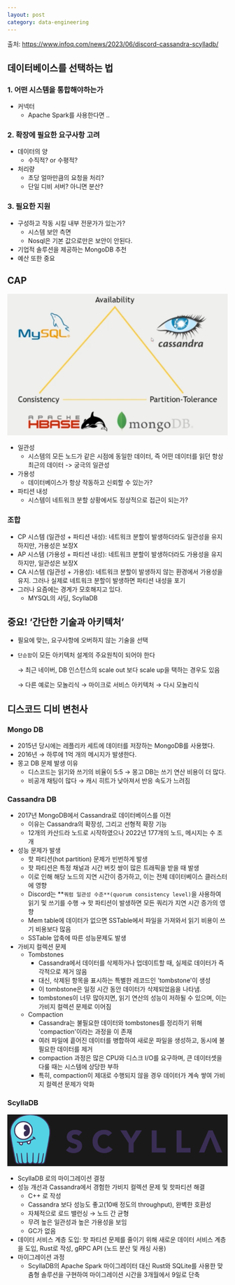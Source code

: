 ```yaml
---
layout: post
category: data-engineering
---
```


출처: https://www.infoq.com/news/2023/06/discord-cassandra-scylladb/

## 데이터베이스를 선택하는 법

### 1. 어떤 시스템을 통합해야하는가

- 커넥터
    - Apache Spark를 사용한다면 ..

### 2. 확장에 필요한 요구사항 고려

- 데이터의 양
    - 수직적? or 수평적?
- 처리량
    - 초당 얼마만큼의 요청을 처리?
    - 단일 디비 서버? 아니면 분산?

### 3. 필요한 지원

- 구성하고 작동 시킬 내부 전문가가 있는가?
    - 시스템 보안 측면
    - Nosql은 기본 값으로만은 보안이 안된다.
- 기업적 솔루션을 제공하는 MongoDB 추천
- 예산 또한 중요

## CAP
![alt text](image/3/image-5.png)

- 일관성
    - 시스템의 모든 노드가 같은 시점에 동일한 데이터, 즉 어떤 데이터를 읽던 항상 최근의 데이터 -> 궁극의 일관성
- 가용성
    - 데이터베이스가 항상 작동하고 신뢰할 수 있는가?
- 파티션 내성
    - 시스템이 네트워크 분할 상황에서도 정상적으로 접근이 되는가?

### 조합

- CP 시스템 (일관성 + 파티션 내성): 네트워크 분할이 발생하더라도 일관성을 유지하지만, 가용성은 보장X
- AP 시스템 (가용성 + 파티션 내성): 네트워크 분할이 발생하더라도 가용성을 유지하지만, 일관성은 보장X
- CA 시스템 (일관성 + 가용성): 네트워크 분할이 발생하지 않는 환경에서 가용성을 유지. 그러나 실제로 네트워크 분할이 발생하면 파티션 내성을 포기
- 그러나 요즘에는 경계가 모호해지고 있다.
    - MYSQL의 샤딩, ScyllaDB

## 중요! ‘간단한 기술과 아키텍처’

- 필요에 맞는, 요구사항에 오버하지 않는 기술을 선택
- `단순함`이 모든 아키텍처 설계의 주요원칙이 되어야 한다
    
    → 최근 네이버, DB 인스턴스의 scale out 보다 scale up을 택하는 경우도 있음
    
    → 다른 예로는 모놀리식 → 마이크로 서비스 아키텍처 → 다시 모놀리식
    

## 디스코드 디비 변천사

### Mongo DB

- 2015년 당시에는 레플리카 세트에 데이터를 저장하는 MongoDB를 사용했다.
- 2016년 → 하루에 1억 개의 메시지가 발생한다.
- 몽고 DB 문제 발생 이유
    - 디스코드는 읽기와 쓰기의 비율이 5:5 → 몽고 DB는 쓰기 연산 비용이 더 많다.
    - 비공개 채팅이 많다 → 캐시 히트가 낮아져서 반응 속도가 느려짐

### Cassandra DB

- 2017년 MongoDB에서 Cassandra로 데이터베이스를 이전
    - 이유는 Cassandra의 확장성, 그리고 선형적 확장 기능
    - 12개의 카산드라 노드로 시작하였으나 2022년 177개의 노드,  메시지는 수 조개
- 성능 문제가 발생
    - 핫 파티션(hot partition) 문제가 빈번하게 발생
    - 핫 파티션은 특정 채널과 시간 버킷 쌍이 많은 트래픽을 받을 때 발생
    - 이로 인해 해당 노드의 지연 시간이 증가하고, 이는 전체 데이터베이스 클러스터에 영향
    - Discord는 **`쿼럼 일관성 수준**(quorum consistency level)`을 사용하여 읽기 및 쓰기를 수행 → 핫 파티션이 발생하면 모든 쿼리가 지연 시간 증가의 영향
    - Mem table에 데이터가 없으면 SSTable에서 파일을 가져와서 읽기 비용이 쓰기 비용보다 많음
    - SSTable 압축에 따른 성능문제도 발생
- 가비지 컬렉션 문제
    - Tombstones
        - Cassandra에서 데이터를 삭제하거나 업데이트할 때, 실제로 데이터가 즉각적으로 제거 않음
        - 대신, 삭제된 항목을 표시하는 특별한 레코드인 'tombstone'이 생성
        - 이 tombstone은 일정 시간 동안 데이터가 삭제되었음을 나타냄.
        - tombstones이 너무 많아지면, 읽기 연산의 성능이 저하될 수 있으며, 이는 가비지 컬렉션 문제로 이어짐
    - Compaction
        - Cassandra는 불필요한 데이터와 tombstones를 정리하기 위해 'compaction'이라는 과정을 이 존재
        - 여러 파일에 흩어진 데이터를 병합하여 새로운 파일을 생성하고, 동시에 불필요한 데이터를 제거
        - compaction 과정은 많은 CPU와 디스크 I/O를 요구하며, 큰 데이터셋을 다룰 때는 시스템에 상당한 부하
        - 특히, compaction이 제대로 수행되지 않을 경우 데이터가 계속 쌓여 가비지 컬렉션 문제가 악화

### ScyllaDB

![alt text](image/3/image-6.png)

- ScyllaDB 로의 마이그레이션 결정
- 성능 개선과 Cassandra에서 경험한 가비지 컬렉션 문제 및 핫파티션 해결
    - C++ 로 작성
    - Cassandra 보다 성능도 좋고(10배 정도의 throughput), 완벽한 호환성
    - 자체적으로 로드 밸런싱 → 노드 간 균형
    - 무려 높은 일관성과 높은 가용성을 보임
    - GC가 없음
- 데이터 서비스 계층 도입: 핫 파티션 문제를 줄이기 위해 새로운 데이터 서비스 계층을 도입, Rust로 작성, gRPC API (노드 분산 및 캐싱 사용)
- 마이그레이션 과정
    - ScyllaDB의 Apache Spark 마이그레이터 대신 Rust와 SQLite를 사용한 맞춤형 솔루션을 구현하여 마이그레이션 시간을 3개월에서 9일로 단축